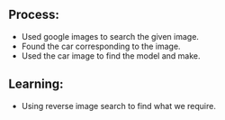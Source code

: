 ## Process:
- Used google images to search the given image.
- Found the car corresponding to the image.
- Used the car image to find the model and make.

## Learning:
- Using reverse image search to find what we require.